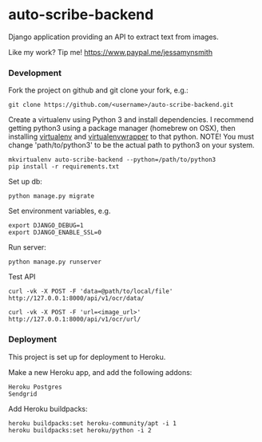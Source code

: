 # auto-scribe-backend

Django application providing an API to extract text from images.


Like my work? Tip me! https://www.paypal.me/jessamynsmith


### Development

Fork the project on github and git clone your fork, e.g.:

    git clone https://github.com/<username>/auto-scribe-backend.git

Create a virtualenv using Python 3 and install dependencies. I recommend getting python3 using a package manager (homebrew on OSX), then installing [virtualenv](https://virtualenv.pypa.io/en/latest/installation.html) and [virtualenvwrapper](https://virtualenvwrapper.readthedocs.org/en/latest/install.html#basic-installation) to that python. NOTE! You must change 'path/to/python3'
to be the actual path to python3 on your system.

    mkvirtualenv auto-scribe-backend --python=/path/to/python3
    pip install -r requirements.txt

Set up db:

    python manage.py migrate
    
Set environment variables, e.g.

    export DJANGO_DEBUG=1
    export DJANGO_ENABLE_SSL=0
    
Run server:

    python manage.py runserver
    
Test API

    curl -vk -X POST -F 'data=@path/to/local/file' http://127.0.0.1:8000/api/v1/ocr/data/
    
    curl -vk -X POST -F 'url=<image_url>' http://127.0.0.1:8000/api/v1/ocr/url/
    
### Deployment

This project is set up for deployment to Heroku.

Make a new Heroku app, and add the following addons:

    Heroku Postgres
    Sendgrid

Add Heroku buildpacks:

    heroku buildpacks:set heroku-community/apt -i 1
    heroku buildpacks:set heroku/python -i 2
